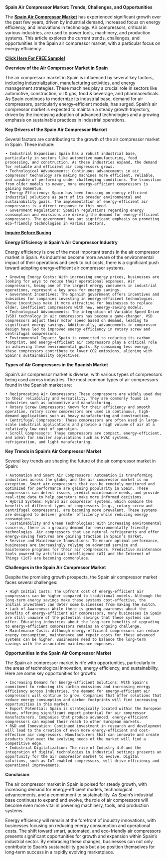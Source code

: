 **Spain Air Compressor Market: Trends, Challenges, and Opportunities**

The **[Spain Air Compressor Market](https://www.nextmsc.com/report/spain-air-compressor-market)** has experienced significant growth over the past few years, driven by industrial demand, increased focus on energy efficiency, and innovations in technology. Air compressors, critical in various industries, are used to power tools, machinery, and production systems. This article explores the current trends, challenges, and opportunities in the Spain air compressor market, with a particular focus on energy efficiency.

**[Click Here For FREE Sample!](https://www.nextmsc.com/spain-air-compressor-market/request-sample)**

**Overview of the Air Compressor Market in Spain**

The air compressor market in Spain is influenced by several key factors, including industrialization, manufacturing activities, and energy management strategies. These machines play a crucial role in sectors like automotive, construction, oil & gas, food & beverage, and pharmaceuticals. As Spain continues to modernize its industrial base, demand for air compressors, particularly energy-efficient models, has surged.
Spain’s air compressor market is expected to maintain a steady growth trajectory, driven by the increasing adoption of advanced technologies and a growing emphasis on sustainable practices in industrial operations.

**Key Drivers of the Spain Air Compressor Market**

Several factors are contributing to the growth of the air compressor market in Spain. These include:
   
    • Industrial Expansion: Spain has a robust industrial base, particularly in sectors like automotive manufacturing, food processing, and construction. As these industries expand, the demand for reliable and efficient air compressors grows.
    • Technological Advancements: Continuous advancements in air compressor technology are making machines more efficient, reliable, and capable of performing under challenging conditions. The transition from older models to newer, more energy-efficient compressors is gaining momentum.
    • Energy Efficiency: Spain has been focusing on energy-efficient industrial solutions as part of its broader environmental and sustainability goals. The implementation of energy-efficient air compressors is a direct response to this need.
    • Government Regulations: Spanish regulations regarding energy consumption and emissions are driving the demand for energy-efficient compressors. The government has put significant emphasis on promoting eco-friendly technologies in various sectors.

**[Inquire Before Buying](https://www.nextmsc.com/spain-air-compressor-market/inquire-before-buying)**

**Energy Efficiency in Spain’s Air Compressor Industry**

Energy efficiency is one of the most important trends in the air compressor market in Spain. As industries become more aware of the environmental impact of their operations and seek to cut costs, there is a significant push toward adopting energy-efficient air compressor systems.
    
    • Growing Energy Costs: With increasing energy prices, businesses are looking for ways to reduce their operational expenses. Air compressors, being one of the largest energy consumers in industrial operations, represent a key area for energy savings.
    • Government Incentives: The Spanish government offers incentives and subsidies for companies investing in energy-efficient technologies. These incentives make it more attractive for businesses to replace older, inefficient compressors with new, energy-saving models.
    • Technological Advancements: The integration of Variable Speed Drive (VSD) technology in air compressors has become a game-changer. VSD compressors adjust their motor speed based on demand, leading to significant energy savings. Additionally, advancements in compressor design have led to improved energy efficiency in rotary screw and centrifugal compressors.
    • Environmental Impact: Spain is committed to reducing its carbon footprint, and energy-efficient air compressors play a critical role in achieving these environmental goals. By consuming less energy, these compressors contribute to lower CO2 emissions, aligning with Spain's sustainability objectives.

**Types of Air Compressors in the Spanish Market**

Spain’s air compressor market is diverse, with various types of compressors being used across industries. The most common types of air compressors found in the Spanish market are:
   
    • Reciprocating Air Compressors: These compressors are widely used due to their reliability and versatility. They are commonly found in industries such as automotive and manufacturing.
    • Rotary Screw Compressors: Known for their efficiency and smooth operation, rotary screw compressors are used in continuous, high-demand applications such as heavy manufacturing and construction.
    • Centrifugal Compressors: These compressors are often used in large-scale industrial applications and provide a high volume of air at a relatively low cost of operation.
    • Scroll Compressors: These compressors are compact, energy-efficient, and ideal for smaller applications such as HVAC systems, refrigeration, and light manufacturing.

**Key Trends in Spain’s Air Compressor Market**

Several key trends are shaping the future of the air compressor market in Spain:
   
    • Automation and Smart Air Compressors: Automation is transforming industries across the globe, and the air compressor market is no exception. Smart air compressors that can be remotely monitored and optimized for performance are gaining popularity in Spain. These compressors can detect issues, predict maintenance needs, and provide real-time data to help operators make more informed decisions.
    • Hybrid Systems: Hybrid air compressor systems, which combine the benefits of different types of compressors (e.g., rotary screw and centrifugal compressors), are becoming more prevalent. These systems are designed to deliver greater efficiency while reducing energy consumption.
    • Sustainability and Green Technologies: With increasing environmental concerns, there is a growing demand for environmentally friendly technologies. Air compressors that use natural refrigerants and offer energy-saving features are gaining traction in Spain’s market.
    • Service and Maintenance Innovations: To ensure optimal performance, businesses are increasingly relying on advanced service and maintenance programs for their air compressors. Predictive maintenance tools powered by artificial intelligence (AI) and the Internet of Things (IoT) are becoming commonplace.

**Challenges in the Spain Air Compressor Market**

Despite the promising growth prospects, the Spain air compressor market faces several challenges:
   
    • High Initial Costs: The upfront cost of energy-efficient air compressors can be higher compared to traditional models. Although the long-term energy savings make these systems cost-effective, the initial investment can deter some businesses from making the switch.
    • Lack of Awareness: While there is growing awareness about the benefits of energy-efficient air compressors, many businesses in Spain are still unaware of the potential savings that these systems can offer. Educating industries about the long-term benefits of upgrading to energy-efficient compressors remains an ongoing challenge.
    • Maintenance Costs: Although energy-efficient compressors can reduce energy consumption, maintenance and repair costs for these advanced systems can be higher. Businesses need to balance the long-term savings with the associated maintenance expenses.

**Opportunities in the Spain Air Compressor Market**

The Spain air compressor market is rife with opportunities, particularly in the areas of technological innovation, energy efficiency, and sustainability. Here are some key opportunities for growth:
   
    • Increasing Demand for Energy-Efficient Solutions: With Spain's commitment to reducing its carbon emissions and increasing energy efficiency across industries, the demand for energy-efficient air compressors will continue to grow. Companies that offer solutions that reduce energy consumption and carbon footprints will find increasing opportunities in this market.
    • Export Potential: Spain is strategically located within the European Union, offering significant export potential for air compressor manufacturers. Companies that produce advanced, energy-efficient compressors can expand their reach to other European markets.
    • R&D and Innovation: Continued investment in research and development will lead to the creation of even more energy-efficient and cost-effective air compressors. Manufacturers that can innovate and create products that meet the evolving needs of the market will find a competitive edge.
    • Industrial Digitalization: The rise of Industry 4.0 and the integration of digital technologies in industrial settings presents an opportunity for the air compressor market to evolve. Digital solutions, such as IoT-enabled compressors, will drive efficiency and operational improvements.

**Conclusion**

The air compressor market in Spain is poised for steady growth, with increasing demand for energy-efficient models, technological advancements, and a commitment to sustainability. As Spain’s industrial base continues to expand and evolve, the role of air compressors will become even more vital in powering machinery, tools, and production systems.

Energy efficiency will remain at the forefront of industry innovations, with businesses focusing on reducing energy consumption and operational costs. The shift toward smart, automated, and eco-friendly air compressors presents significant opportunities for growth and expansion within Spain’s industrial sector. By embracing these changes, businesses can not only contribute to Spain’s sustainability goals but also position themselves for long-term success in a rapidly evolving marketplace.

